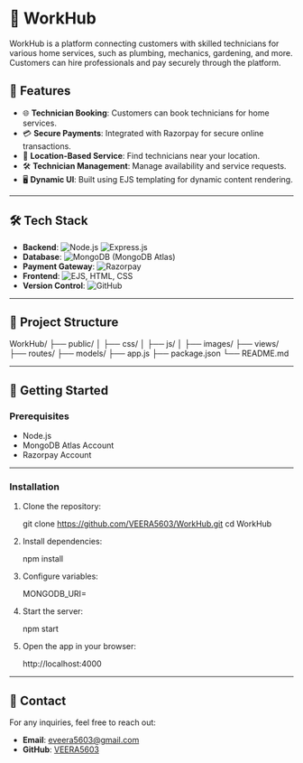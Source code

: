 
# 🌟 WorkHub

WorkHub is a platform connecting customers with skilled technicians for various home services, such as plumbing, mechanics, gardening, and more. Customers can hire professionals and pay securely through the platform.

## 🚀 Features

- 🌐 **Technician Booking**: Customers can book technicians for home services.
- 💳 **Secure Payments**: Integrated with Razorpay for secure online transactions.
- 📍 **Location-Based Service**: Find technicians near your location.
- 🛠 **Technician Management**: Manage availability and service requests.
- 🖥 **Dynamic UI**: Built using EJS templating for dynamic content rendering.

---

## 🛠 Tech Stack

- **Backend**: ![Node.js](https://img.shields.io/badge/Node.js-339933?style=for-the-badge&logo=nodedotjs&logoColor=white) ![Express.js](https://img.shields.io/badge/Express.js-000000?style=for-the-badge&logo=express&logoColor=white)
- **Database**: ![MongoDB](https://img.shields.io/badge/MongoDB-47A248?style=for-the-badge&logo=mongodb&logoColor=white) (MongoDB Atlas)
- **Payment Gateway**: ![Razorpay](https://img.shields.io/badge/Razorpay-0755F2?style=for-the-badge&logo=razorpay&logoColor=white)
- **Frontend**: ![EJS](https://img.shields.io/badge/EJS-FFB13B?style=for-the-badge&logo=ejs&logoColor=white), HTML, CSS
- **Version Control**: ![GitHub](https://img.shields.io/badge/GitHub-181717?style=for-the-badge&logo=github&logoColor=white)

---

## 📂 Project Structure


WorkHub/
├── public/
│   ├── css/
│   ├── js/
│   ├── images/
├── views/
├── routes/
├── models/
├── app.js
├── package.json
└── README.md

---

## 🚀 Getting Started

### Prerequisites

- Node.js
- MongoDB Atlas Account
- Razorpay Account

---

### Installation

1. Clone the repository:
  
   git clone https://github.com/VEERA5603/WorkHub.git
   cd WorkHub
  

2. Install dependencies:

   npm install
 

3. Configure variables:
   
   MONGODB_URI=<your-mongodb-atlas-uri>
   

4. Start the server:
  
   npm start
  

5. Open the app in your browser:

   http://localhost:4000
 

---

## 📧 Contact

For any inquiries, feel free to reach out:

- **Email**: [eveera5603@gmail.com](mailto:eveera5603@gmail.com)
- **GitHub**: [VEERA5603](https://github.com/VEERA5603)

